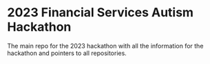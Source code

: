 # 2023 Financial Services Autism Hackathon
The main repo for the 2023 hackathon with all the information for the hackathon and pointers to all repositories.
